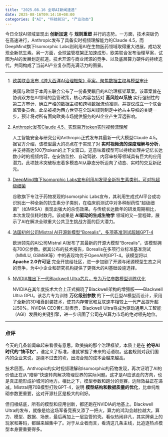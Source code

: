 ```yaml
---
title: "2025.08.16 全球AI新闻速递"
date: 2025-08-16T09:14:10+08:00
categories: ["AI", "科技前沿", "产业动态"]
---
```


今日全球AI领域呈现出 **创新加速** 与 **规则重塑** 并行的态势。一方面，技术突破仍在高速进行，Anthropic发布了具备实时视频理解能力的Claude 4.5，而DeepMind旗下Isomorphic Labs则利用AI在生物医药领域取得重大进展，成功发现全新抗生素。另一方面，全球监管框架正加速成形，欧美联合发布治理草案，试图为AI的发展划定航道。技术开源与商业闭源的竞争、以及底层算力硬件的持续迭代，共同构成了当前AI产业复杂而充满活力的图景。

---

1.  [欧美联合发布《跨大西洋AI治理框架》草案，聚焦数据主权与模型审计](https://www.reuters.com/technology/eu-us-release-draft-ai-governance-framework-2025-08-16/)

    美国与欧盟于本周五联合公布了一份备受瞩目的AI治理框架草案。该草案旨在协调双方在AI领域的监管政策，核心内容包括对 **高风险AI系统** 实行强制性的第三方审计、确立严格的数据主权和跨境数据流动准则，并提议成立一个联合监管委员会。此举被视为西方世界在全球AI规则制定中抢占主导权的关键一步，预计将对所有面向欧美市场提供服务的AI企业产生深远影响。

2.  [Anthropic发布Claude 4.5，实现百万token实时视频流理解](https://www.anthropic.com/news/claude-4-5-real-time-video)

    人工智能安全与研究公司Anthropic正式发布其最新一代大模型Claude 4.5。据官方介绍，该模型最大的亮点在于实现了对 **实时视频流的深度理解与分析**，并支持高达100万token的上下文窗口。这意味着模型可以持续处理并记忆长达数小时的视频内容，在安防监控、自动驾驶、内容审核等领域具有巨大的应用潜力。此项技术突破标志着多模态AI从静态分析迈向了动态、实时的交互新纪元。

3.  [DeepMind旗下Isomorphic Labs宣布利用AI发现全新抗生素类别，可对抗超级细菌](https://isomorphiclabs.com/news/ai-discovers-novel-antibiotic-class-2025-08-16/)

    谷歌旗下专注于药物发现的Isomorphic Labs宣布，其利用生成式AI平台成功识别出一种全新的抗生素分子类别，在临床前测试中对多种耐药性“超级细菌”（如MRSA）表现出强大的杀伤效果。与传统长达数年的研发周期相比，本次发现仅耗时数月。该成果是 **AI驱动的生成生物学** 领域的又一里程碑，展示了AI在解决全球重大公共卫生挑战方面的巨大潜力。

4.  [法国初创公司Mistral AI开源新模型“Borealis”，多项基准测试超越GPT-4](https://mistral.ai/news/introducing-borealis-70b/)

    欧洲领先的AI公司Mistral AI发布了其最新的开源大模型“Borealis”，该模型拥有700亿参数。据其公布的技术报告，Borealis在多项行业标准基准测试（MMLU, GSM8K等）中的表现均优于OpenAI的GPT-4。该模型将以 **Apache 2.0许可证** 完全开放给社区，进一步加剧了开源与闭源模型生态之间的竞争，为中小企业和研究机构提供了更强大的AI基础设施选择。

5.  [NVIDIA推出下一代Blackwell Ultra芯片，专为万亿参数模型训练优化](https://nvidianews.nvidia.com/news/blackwell-ultra-gpu-trillion-parameter-era)

    NVIDIA在其年度技术大会上正式揭晓了Blackwell架构的增强版——Blackwell Ultra GPU。该芯片专为训练 **万亿级别参数** 的下一代巨型AI模型而设计，采用了全新的3D堆叠封装技术，使其内存带宽和互联速率相较上一代产品提升超过50%。NVIDIA CEO黄仁勋表示，Blackwell Ultra将成为驱动通用人工智能（AGI）发展的关键引擎，进一步巩固了公司在AI算力市场的绝对领先地位。

---

### 点评

今天的几条新闻串起来看很有意思。欧美搞的那个治理框架，本质上是在 **抢夺AI时代的“铸币权”**，谁定义了标准，谁就掌握了未来的话语权。这套规则对我们国内的企业来说，是绕不过去的坎，出海合规的成本会越来越高。

技术层面，Anthropic的实时视频理解和Isomorphic的药物发现，再次证明了AI的价值正在从“陪聊”快速转向解决物理世界的实际问题。这才是AI应该走的方向，也是真正能形成护城河的地方。相比之下，模型参数和跑分的竞赛，边际效益正在递减。Mistral用70B模型打败GPT-4，说明 **模型结构和数据质量的优化**，比单纯堆砌参数更重要，这对开源社区是极大的利好。

但归根结底，所有的模型和应用创新，都还跑在NVIDIA的地基上。Blackwell Ultra的发布，就像是给这场军备竞赛又添了一把火，算力的鸿沟会越拉越大。算力、模型、数据、场景，最后再加上一层监管的壳。看似热闹非凡，其实牌桌上的玩家和筹码，都越来越集中了。对于从业者而言，看清这几条主线，比追逐热点模型本身要重要得多。